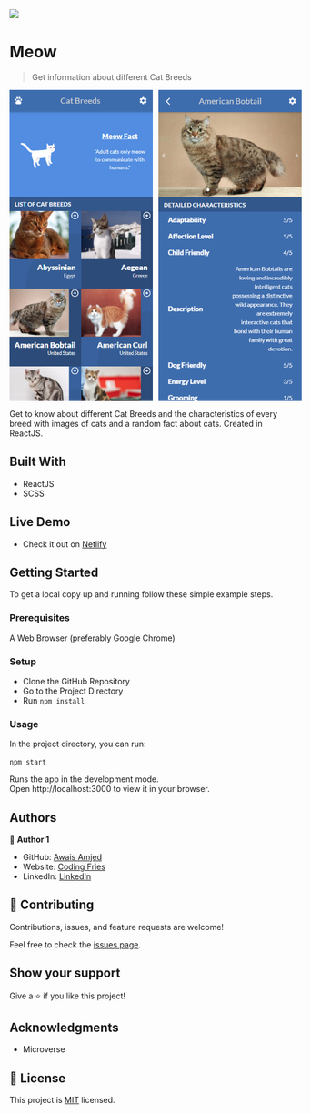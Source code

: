 ![](https://img.shields.io/badge/Microverse-blueviolet)

# Meow

> Get information about different Cat Breeds

<p style="display: flex; align-items: start; gap: 10px">
  <img src="app_screenshot_1.png" width="50%" />
  <img src="app_screenshot_2.png" width="50%" />
</p>

Get to know about different Cat Breeds and the characteristics of every breed with images of cats and a random fact about cats. Created in ReactJS.

## Built With

- ReactJS
- SCSS

## Live Demo

- Check it out on [Netlify](https://awais-amjed-meow.netlify.app/)

## Getting Started

To get a local copy up and running follow these simple example steps.

### Prerequisites

A Web Browser (preferably Google Chrome)

### Setup

- Clone the GitHub Repository
- Go to the Project Directory
- Run ```npm install```

### Usage

In the project directory, you can run:

```npm start```

Runs the app in the development mode.<br>
Open http://localhost:3000 to view it in your browser.

## Authors

👤 **Author 1**

- GitHub: [Awais Amjed](https://github.com/awais-amjed)
- Website: [Coding Fries](https://codingfries.com)
- LinkedIn: [LinkedIn](https://www.linkedin.com/in/awais-amjed)

## 🤝 Contributing

Contributions, issues, and feature requests are welcome!

Feel free to check the [issues page](../../issues/).

## Show your support

Give a ⭐️ if you like this project!

## Acknowledgments

- Microverse

## 📝 License

This project is [MIT](./LICENSE) licensed.
